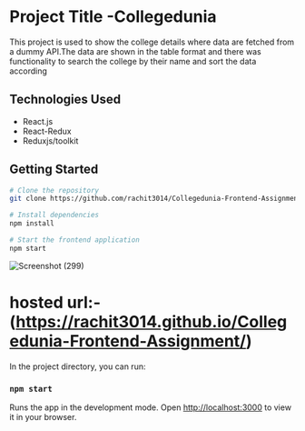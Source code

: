 # Project Title -Collegedunia 
 This project is used to show the  college details where data are fetched from a dummy API.The data are shown in the table format and there was functionality to search the college by their  name and sort the data according 

## Technologies Used

- React.js
- React-Redux
- Reduxjs/toolkit
  

## Getting Started
```bash
# Clone the repository
git clone https://github.com/rachit3014/Collegedunia-Frontend-Assignment.git

# Install dependencies
npm install

# Start the frontend application
npm start
```

![Screenshot (299)](https://github.com/rachit3014/Collegedunia-Frontend-Assignment/assets/84663169/41e18292-9d8d-4f2d-9604-63fa3342aaea)



# hosted url:- (https://rachit3014.github.io/Collegedunia-Frontend-Assignment/)


In the project directory, you can run:

### `npm start`

Runs the app in the development mode.
Open [http://localhost:3000](http://localhost:3000) to view it in your browser.
